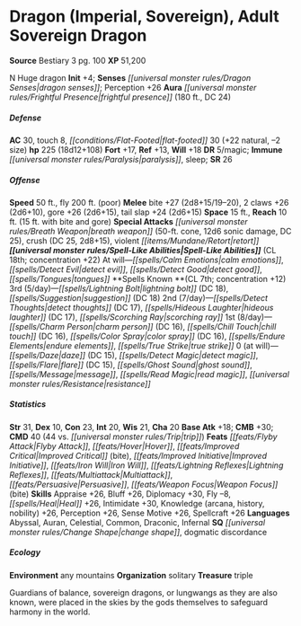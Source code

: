 ﻿---
cssclass: [monsters]
title1: Dragon (Imperial, Sovereign), Adult Sovereign Dragon
title2: Adult Sovereign Dragon
CR: 15
sources:
- name: Bestiary 3
  page: 100
  link: http://paizo.com/products/btpy8odu?Pathfinder-Roleplaying-Game-Bestiary-3
XP: 51200
alignment: N
size: Huge
type: dragon
initiative:
  bonus: 4
senses:
  dragon senses: true
auras:
- name: frightful presence
  radius: 180
  DC: 24
AC:
  AC: 30
  touch: 8
  flat_footed: 30
  components:
    natural: 22
    size: -2
HP:
  HP: 225
  long: 18d12+108
saves:
  fort: 17
  ref: 13
  will: 18
DR:
- amount: 5
  weakness: magic
immunities:
- paralysis
- sleep
SR: 26
speeds:
  base: 50
  fly: 200
  fly_maneuverability: poor
attacks:
  melee:
  - - text: bite +27 (2d8+15/19-20)
      entries:
      - - damage: 2d8+15
          crit_range: 19-20
      attack: bite
      bonus:
      - 27
    - text: 2 claws +26 (2d6+10)
      entries:
      - - damage: 2d6+10
      count: 2
      attack: claws
      bonus:
      - 26
    - text: gore +26 (2d6+15)
      entries:
      - - damage: 2d6+15
      attack: gore
      bonus:
      - 26
    - text: tail slap +24 (2d6+15)
      entries:
      - - damage: 2d6+15
      attack: tail slap
      bonus:
      - 24
  special:
  - breath weapon (50-ft. cone, 12d6 sonic damage, DC 25)
  - crush (DC 25, 2d8+15)
  - violent retort
space: 15
reach: 10
reach_other: 15 ft. with bite and gore
spell_like_abilities:
  entries:
  - name: calm emotions
    source: default
    freq: At will
  - name: detect evil
    source: default
    freq: At will
  - name: detect good
    source: default
    freq: At will
  - name: tongues
    source: default
    freq: At will
  sources:
  - name: default
    CL: 18
    concentration: 22
spells:
  entries:
  - name: lightning bolt
    source: '?'
    level: 3
    DC: 18
  - name: suggestion
    source: '?'
    level: 3
    DC: 18
  - name: detect thoughts
    source: '?'
    level: 2
    DC: 17
  - name: hideous laughter
    source: '?'
    level: 2
    DC: 17
  - name: scorching ray
    source: '?'
    level: 2
  - name: charm person
    source: '?'
    level: 1
    DC: 16
  - name: chill touch
    source: '?'
    level: 1
    DC: 16
  - name: color spray
    source: '?'
    level: 1
    DC: 16
  - name: endure elements
    source: '?'
    level: 1
  - name: true strike
    source: '?'
    level: 1
  - name: daze
    source: '?'
    level: 0
    DC: 15
  - name: detect magic
    source: '?'
    level: 0
  - name: flare
    source: '?'
    level: 0
    DC: 15
  - name: ghost sound
    source: '?'
    level: 0
  - name: message
    source: '?'
    level: 0
  - name: read magic
    source: '?'
    level: 0
  - name: resistance
    source: '?'
    level: 0
  sources:
  - name: '?'
    type: known
    CL: 7
    concentration: 12
    slots:
      3: 5
      2: 7
      1: 8
      0: at-will
ability_scores:
  STR: 31
  DEX: 10
  CON: 23
  INT: 20
  WIS: 21
  CHA: 20
BAB: 18
CMB: 30
CMD: 40
CMD_other: 44 vs. trip
feats:
- name: Flyby Attack
- name: Hover
- name: Improved Critical (bite)
- name: Improved Initiative
- name: Iron Will
- name: Lightning Reflexes
- name: Multiattack
- name: Persuasive
- name: Weapon Focus (bite)
skills:
  Appraise: 26
  Bluff: 26
  Diplomacy: 30
  Fly: -8
  Heal: 26
  Intimidate: 30
  Knowledge (arcana): 26
  Knowledge (history): 26
  Knowledge (nobility): 26
  Perception: 26
  Sense Motive: 26
  Spellcraft: 26
languages:
- Abyssal
- Auran
- Celestial
- Common
- Draconic
- Infernal
special_qualities:
- change shape
- dogmatic discordance
ecology:
  environment: any mountains
  organization: solitary
  treasure_type: triple
desc_long: Guardians of balance, sovereign dragons, or lungwangs as they are also
  known, were placed in the skies by the gods themselves to safeguard harmony in the
  world.

---

# Dragon (Imperial, Sovereign), Adult Sovereign Dragon

**Source** Bestiary 3 pg. 100
**XP** 51,200

N Huge dragon
**Init** +4; **Senses** _[[universal monster rules/Dragon Senses|dragon senses]]_; Perception +26
**Aura** _[[universal monster rules/Frightful Presence|frightful presence]]_ (180 ft., DC 24)

##### Defense

**AC** 30, touch 8, _[[conditions/Flat-Footed|flat-footed]]_ 30 (+22 natural, –2 size)
**hp** 225 (18d12+108)
**Fort** +17, **Ref** +13, **Will** +18
**DR** 5/magic; **Immune** _[[universal monster rules/Paralysis|paralysis]]_, sleep; **SR** 26

##### Offense
**Speed** 50 ft., fly 200 ft. (poor)
**Melee** bite +27 (2d8+15/19–20), 2 claws +26 (2d6+10), gore +26 (2d6+15), tail slap +24 (2d6+15)
**Space** 15 ft., **Reach** 10 ft. (15 ft. with bite and gore)
**Special Attacks** _[[universal monster rules/Breath Weapon|breath weapon]]_ (50-ft. cone, 12d6 sonic damage, DC 25), crush (DC 25, 2d8+15), violent _[[items/Mundane/Retort|retort]]_
**_[[universal monster rules/Spell-Like Abilities|Spell-Like Abilities]]_** (CL 18th; concentration +22)
At will—_[[spells/Calm Emotions|calm emotions]]_, _[[spells/Detect Evil|detect evil]]_, _[[spells/Detect Good|detect good]]_, _[[spells/Tongues|tongues]]_
**Spells Known **(CL 7th; concentration +12)
3rd (5/day)—_[[spells/Lightning Bolt|lightning bolt]]_ (DC 18), _[[spells/Suggestion|suggestion]]_ (DC 18)
2nd (7/day)—_[[spells/Detect Thoughts|detect thoughts]]_ (DC 17), _[[spells/Hideous Laughter|hideous laughter]]_ (DC 17), _[[spells/Scorching Ray|scorching ray]]_
1st (8/day)—_[[spells/Charm Person|charm person]]_ (DC 16), _[[spells/Chill Touch|chill touch]]_ (DC 16), _[[spells/Color Spray|color spray]]_ (DC 16), _[[spells/Endure Elements|endure elements]]_, _[[spells/True Strike|true strike]]_
0 (at will)—_[[spells/Daze|daze]]_ (DC 15), _[[spells/Detect Magic|detect magic]]_, _[[spells/Flare|flare]]_ (DC 15), _[[spells/Ghost Sound|ghost sound]]_, _[[spells/Message|message]]_, _[[spells/Read Magic|read magic]]_, _[[universal monster rules/Resistance|resistance]]_

##### Statistics
**Str** 31, **Dex** 10, **Con** 23, **Int** 20, **Wis** 21, **Cha** 20
**Base Atk** +18; **CMB** +30; **CMD** 40 (44 vs. _[[universal monster rules/Trip|trip]]_)
**Feats** _[[feats/Flyby Attack|Flyby Attack]]_, _[[feats/Hover|Hover]]_, _[[feats/Improved Critical|Improved Critical]]_ (bite), _[[feats/Improved Initiative|Improved Initiative]]_, _[[feats/Iron Will|Iron Will]]_, _[[feats/Lightning Reflexes|Lightning Reflexes]]_, _[[feats/Multiattack|Multiattack]]_, _[[feats/Persuasive|Persuasive]]_, _[[feats/Weapon Focus|Weapon Focus]]_ (bite)
**Skills** Appraise +26, Bluff +26, Diplomacy +30, Fly –8, _[[spells/Heal|Heal]]_ +26, Intimidate +30, Knowledge (arcana, history, nobility) +26, Perception +26, Sense Motive +26, Spellcraft +26
**Languages** Abyssal, Auran, Celestial, Common, Draconic, Infernal
**SQ** _[[universal monster rules/Change Shape|change shape]]_, dogmatic discordance

##### Ecology

**Environment** any mountains
**Organization** solitary
**Treasure** triple

Guardians of balance, sovereign dragons, or lungwangs as they are also known, were placed in the skies by the gods themselves to safeguard harmony in the world.